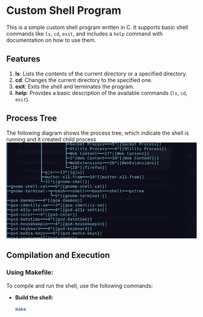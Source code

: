 # Custom Shell Program

This is a simple custom shell program written in C. It supports basic shell commands like `ls`, `cd`, `exit`, and includes a `help` command with documentation on how to use them.

## Features

1. **ls**: Lists the contents of the current directory or a specified directory.
2. **cd**: Changes the current directory to the specified one.
3. **exit**: Exits the shell and terminates the program.
4. **help**: Provides a basic description of the available commands (`ls`, `cd`, `exit`).

## Process Tree

The following diagram shows the process tree, which indicate the shell is running and it created child process
![alt text](<Screenshot From 2025-01-27 10-55-52.png>)

## Compilation and Execution

### Using Makefile:
To compile and run the shell, use the following commands:

- **Build the shell:**

  ```bash
  make